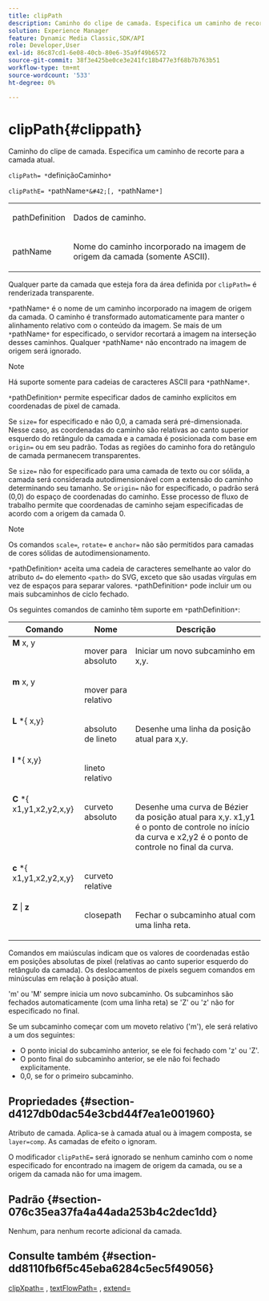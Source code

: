 ```yaml
---
title: clipPath
description: Caminho do clipe de camada. Especifica um caminho de recorte para a camada atual.
solution: Experience Manager
feature: Dynamic Media Classic,SDK/API
role: Developer,User
exl-id: 86c87cd1-6e08-40cb-80e6-35a9f49b6572
source-git-commit: 38f3e425be0ce3e241fc18b477e3f68b7b763b51
workflow-type: tm+mt
source-wordcount: '533'
ht-degree: 0%

---
```


# clipPath{#clippath}

Caminho do clipe de camada. Especifica um caminho de recorte para a camada atual.

`clipPath= *`definiçãoCaminho`*`

`clipPathE= *`pathName`*&#42;[, *`pathName`*]`

<table id="simpletable_275E2A5FAB804C6388BD110D2ACA3C82"> 
 <tr class="strow"> 
  <td class="stentry"> <p><span class="codeph"> <span class="varname"> pathDefinition</span> </span> </p> </td> 
  <td class="stentry"> <p>Dados de caminho. </p></td> 
 </tr> 
 <tr class="strow"> 
  <td class="stentry"> <p><span class="codeph"> <span class="varname"> pathName</span></span> </p> </td> 
  <td class="stentry"> <p>Nome do caminho incorporado na imagem de origem da camada (somente ASCII). </p></td> 
 </tr> 
</table>

Qualquer parte da camada que esteja fora da área definida por `clipPath=` é renderizada transparente.

`*`pathName`*` é o nome de um caminho incorporado na imagem de origem da camada. O caminho é transformado automaticamente para manter o alinhamento relativo com o conteúdo da imagem. Se mais de um `*`pathName`*` for especificado, o servidor recortará a imagem na interseção desses caminhos. Qualquer `*`pathName`*` não encontrado na imagem de origem será ignorado.

>[!NOTE]
>
>Há suporte somente para cadeias de caracteres ASCII para `*`pathName`*`.

`*`pathDefinition`*` permite especificar dados de caminho explícitos em coordenadas de pixel de camada.

Se `size=` for especificado e não 0,0, a camada será pré-dimensionada. Nesse caso, as coordenadas do caminho são relativas ao canto superior esquerdo do retângulo da camada e a camada é posicionada com base em `origin=` ou em seu padrão. Todas as regiões do caminho fora do retângulo de camada permanecem transparentes.

Se `size=` não for especificado para uma camada de texto ou cor sólida, a camada será considerada autodimensionável com a extensão do caminho determinando seu tamanho. Se `origin=` não for especificado, o padrão será (0,0) do espaço de coordenadas do caminho. Esse processo de fluxo de trabalho permite que coordenadas de caminho sejam especificadas de acordo com a origem da camada 0.

>[!NOTE]
>
>Os comandos `scale=`, `rotate=` e `anchor=` não são permitidos para camadas de cores sólidas de autodimensionamento.

`*`pathDefinition`*` aceita uma cadeia de caracteres semelhante ao valor do atributo `d=` do elemento `<path>` do SVG, exceto que são usadas vírgulas em vez de espaços para separar valores. `*`pathDefinition`*` pode incluir um ou mais subcaminhos de ciclo fechado.

Os seguintes comandos de caminho têm suporte em `*`pathDefinition`*`:

<table id="table_A74DD7A48B1C417D9D4BA46BECEAB981"> 
 <thead> 
  <tr> 
   <th class="entry"> <b> Comando</b> </th> 
   <th class="entry"> <b> Nome</b> </th> 
   <th class="entry"> <b> Descrição</b> </th> 
  </tr> 
 </thead>
 <tbody> 
  <tr valign="top"> 
   <td> <b> M</b> <span class="varname"> x, y</span> </td> 
   <td> <p> mover para absoluto </p> </td> 
   <td> <p> Iniciar um novo subcaminho em x,y. </p> </td> 
  </tr> 
  <tr valign="top"> 
   <td> <b> m</b> <span class="varname"> x, y</span> </td> 
   <td> <p> mover para relativo </p> </td> 
  </tr> 
  <tr valign="top"> 
   <td> <b> L</b> *{<span class="varname"> x,y</span>} </td> 
   <td> <p> absoluto de lineto </p> </td> 
   <td> <p> Desenhe uma linha da posição atual para x,y. </p> </td> 
  </tr> 
  <tr valign="top"> 
   <td> <b> l</b> *{<span class="varname"> x,y</span>} </td> 
   <td> <p> lineto relativo </p> </td> 
  </tr> 
  <tr valign="top"> 
   <td> <b> C</b> *{<span class="varname"> x1,y1,x2,y2,x,y</span>} </td> 
   <td> <p> curveto absoluto </p> </td> 
   <td> <p> Desenhe uma curva de Bézier da posição atual para x,y. x1,y1 é o ponto de controle no início da curva e x2,y2 é o ponto de controle no final da curva. </p> </td> 
  </tr> 
  <tr valign="top"> 
   <td> <b> c</b> *{<span class="varname"> x1,y1,x2,y2,x,y</span>} </td> 
   <td> <p> curveto relative </p> </td> 
  </tr> 
  <tr valign="top"> 
   <td> <b> Z</b> | <b>z</b> </td> 
   <td> <p> closepath </p> </td> 
   <td> <p> Fechar o subcaminho atual com uma linha reta. </p> </td> 
  </tr> 
 </tbody> 
</table>

Comandos em maiúsculas indicam que os valores de coordenadas estão em posições absolutas de pixel (relativas ao canto superior esquerdo do retângulo da camada). Os deslocamentos de pixels seguem comandos em minúsculas em relação à posição atual.

&#39;m&#39; ou &#39;M&#39; sempre inicia um novo subcaminho. Os subcaminhos são fechados automaticamente (com uma linha reta) se &#39;Z&#39; ou &#39;z&#39; não for especificado no final.

Se um subcaminho começar com um moveto relativo (&#39;m&#39;), ele será relativo a um dos seguintes:

* O ponto inicial do subcaminho anterior, se ele foi fechado com &#39;z&#39; ou &#39;Z&#39;.
* O ponto final do subcaminho anterior, se ele não foi fechado explicitamente.
* 0,0, se for o primeiro subcaminho.

## Propriedades {#section-d4127db0dac54e3cbd44f7ea1e001960}

Atributo de camada. Aplica-se à camada atual ou à imagem composta, se `layer=comp`. As camadas de efeito o ignoram.

O modificador `clipPathE=` será ignorado se nenhum caminho com o nome especificado for encontrado na imagem de origem da camada, ou se a origem da camada não for uma imagem.

## Padrão {#section-076c35ea37fa4a44ada253b4c2dec1dd}

Nenhum, para nenhum recorte adicional da camada.

## Consulte também {#section-dd8110fb6f5c45eba6284c5ec5f49056}

[clipXpath=](../../../../../is-api/http-ref/image-serving-api-ref/c-http-protocol-reference/c-command-reference/r-clipxpath.md#reference-17e5e4da3e044943af8f963f58a45f53) , [textFlowPath=](../../../../../is-api/http-ref/image-serving-api-ref/c-http-protocol-reference/c-command-reference/r-textflowpath.md#reference-0b8d9493d71342f0b6a64a6d221584ef) , [extend=](../../../../../is-api/http-ref/image-serving-api-ref/c-http-protocol-reference/c-command-reference/r-extend.md#reference-7e9156beb285459d830e2d56782a74ac)
